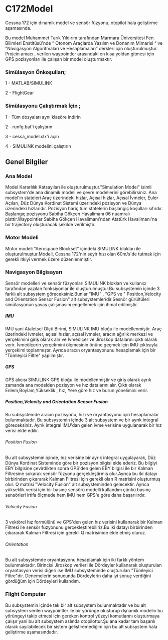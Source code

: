 # C172Model
Cessna 172 için dinamik model ve sensör füzyonu, otopilot hala geliştirme aşamasında.

Bu model Muhammet Tarık Yıldırım tarafından Marmara Üniversitesi Fen Bilimleri Enstitüsü'nde “ Otonom Araçlarda Yazılım ve Donanım Mimarisi “ ve  “Navigasyon Algoritmaları ve Hesaplamaları” dersleri için oluşturulmuştur. Projein amacı , verilen waypointler arasındaki en kısa yoldan gitmesi için GPS pozisyonları ile çalışan bir model oluşturmaktır.

### Simülasyon Önkoşulları;

1 - MATLAB/SIMULINK

2 - FlightGear

### Simülasyonu Çalıştırmak İçin ; 

1 - Tüm dosyaları aynı klasöre indirin

2 - runfg.bat'i çalıştırın

3 - cessa_model.slx'i açın

4 - SIMULINK modelini çalıştırın

## Genel Bilgiler

### Ana Model

Model Kararlılık Katsayıları ile oluşturulmuştur."Simulation Model" isimli subsystem'de ana dinamik modeli ve çevre modellerini görebilirsiniz. Ana model'in stateleri Araç üzerindeki hızlar, Açısal hızlar, Açısal İvmeler, Euler Açıları, Düz Dünya Kordinat Sistemi üzerindeki pozisyon ve Dünya üzerindeki hızlarıdır. Pozisyon hariç tüm statelerin başlangıç koşulları sıfırdır. Başlangıç pozisyonu Sabiha Gökçen Havalimanı 06 nuamralı pisttir.Waypointler Sabiha Gökçen Havalimanı'ndan Atatürk Havalimanı'na bir trajectory oluşturacak şekilde verilmiştir.

### Motor Modeli

Motor modeli "Aerospace Blockset" içindeki SIMULINK blokları ile oluşturulmuştur.Modeli, Cessna 172'nin seyir hızı olan 60m/s'de tutmak için gerekli itkiyi vermek üzere düzenlenmiştir.

### Navigasyon Bilgisayarı

Sensör modelleri ve sensör füzyonları SIMULINK blokları ve kullanıcı tarafından yazılan fonksiyonlar ile oluşturulmuştur.Bu subsystemin içinde 3 farklı alt subsystem göreceksiniz.Bunlar "IMU" , "GPS ve " Position,Velocity and Orientation Sensor Fusion" alt subsystemleridir.Sesnör gürültüleri simülasyonun yavaş çalışmasını engellemek için ihmal edilmiştir.

##### IMU 

IMU yani Ataletsel Ölçü Birimi, SIMULINK IMU bloğu ile modellenmiştir. Araç üzerindeki ivmeler, açısal hızlar, açısal ivmeler, aracın ağırlık merkezi ve yerçekimini giriş olarak alır ve İvmeölçer ve Jiroskop datalarını çıktı olarak verir. İvmeölçerin yerçekmini ölçmesinin önüne geçmek için IMU çıktısıyla yerçekimi toplanmıştır. Ayrıca aracın oryantasyonunu hesaplamak için bir "Tümleyici Filtre" yapılmıştır. 

##### GPS 

GPS alıcısı SIMULINK GPS bloğu ile modellenmiştir ve giriş olarak ayrık zamanda ana modelden pozisyon ve hız datalarını alır. Çıktı olarak Enlem,Boylam,Yükseklik , hız, Yere göre hız ve burun yönelimini verir.

##### Position,Velocity and Orientation Sensor Fusion

Bu subsystemde aracın pozisyonu, hızı ve oryantasyonu için hesaplamalar bulunmaktadır. Bu subsystemin içinde 3 alt subsystem ve bir ayrık integral göreceksiniz. Ayrık integral IMU'dan gelen ivme verisine uygulanarak bir hız verisi elde edilir.

###### Position Fusion

Bu alt subsystemin içinde, hız verisine bir ayrık integral uygulayarak, Düz Dünya Kordinat Sisteminde göre bir pozisyon bilgisi elde ederiz. Bu bilgiyi EBY bilgisine çevirdikten sonra GPS'den gelen EBY bilgisi ile bir Kalman Filtresine sokarak sensör füzyonu gerçekleştirmiş olur.Ayrıca bu iki datayı birbirinden çıkararak Kalman Filtresi için gerekli olan R matrisini oluşturmuş olur. Q matrisi "Velocity Fusion" alt subsysteminden gelecektir. Ayrıca yükseklik verisi için bir basınç sensörü modelli kullandım çünkü basınç sensörleri irtifa ölçmede hem IMU hem GPS'e göre daha başarılırdır.

###### Velocity Fusion 

3 vektörel hız formülünü ve GPS'den gelen hız verisini kullanarak bir Kalman Filtresi ile sensör füzyonunu gerçekleştirebiliriz.Bu iki datayı birbirinden çıkararak Kalman Filtresi için gerekli Q matrisinide elde etmiş oluruz.

###### Orientation

Bu alt subsystemde oryantasyonu hesaplamak için iki farklı yöntem bulunmaktadır. Birincisi Jiroskop verileri ile Dördeyler kullanarak oluşturulan oryantasyon verisi diğeri ise IMU subsysteminde oluşturulan "Tümleyici Filtre"dir. Denemelerin sonucunda Dördeylerin daha iyi sonuç verdiğini gördüğüm için Dördeyleri kullandım.

### Flight Computer

Bu subsystemin içinde tek bir alt subsystem bulunmaktadır ve bu alt subsystem verilen waypointler ile bir yörünge oluşturup dşnamik modelin bu yörüngeyi takip etmesi için gereken kontrol yüzeyi komutlarını oluşturmaya çalışır yani bu alt subsystem aslında otopilottur.Şu ana kadar tam başarılı olarak sayılabilecek bir sistem geliştiremediğim için bu alt subsystem hala geliştirme aşamasındadır.


